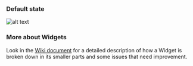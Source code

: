 ### Default state

![alt text](https://contentful.atlassian.net/wiki/download/attachments/412385434/Screen%20Shot%202018-04-04%20at%2016.37.02.png?version=1&modificationDate=1522852636461&cacheVersion=1&api=v2 'Default')

### More about Widgets

Look in the [Wiki document](https://contentful.atlassian.net/wiki/spaces/DES/pages/412385434/Widgets) for a detailed description of how a Widget is broken down in its smaller parts and some issues that need improvement.
